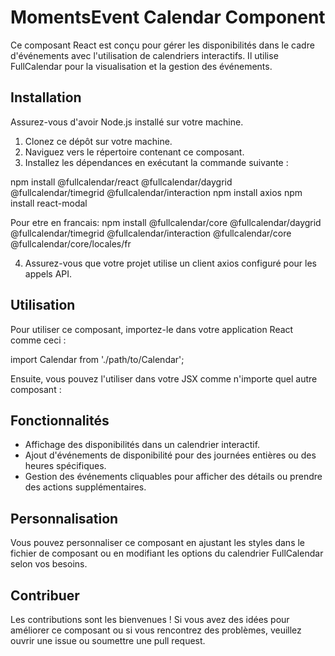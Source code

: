 # MomentsEvent Calendar Component

Ce composant React est conçu pour gérer les disponibilités dans le cadre d'événements avec l'utilisation de calendriers interactifs. Il utilise FullCalendar pour la visualisation et la gestion des événements.

## Installation

Assurez-vous d'avoir Node.js installé sur votre machine.

1. Clonez ce dépôt sur votre machine.
2. Naviguez vers le répertoire contenant ce composant.
3. Installez les dépendances en exécutant la commande suivante :

npm install @fullcalendar/react @fullcalendar/daygrid @fullcalendar/timegrid @fullcalendar/interaction 
npm install axios 
npm install react-modal

Pour etre en francais:
npm install @fullcalendar/core @fullcalendar/daygrid @fullcalendar/timegrid @fullcalendar/interaction @fullcalendar/core @fullcalendar/core/locales/fr

4. Assurez-vous que votre projet utilise un client axios configuré pour les appels API.

## Utilisation

Pour utiliser ce composant, importez-le dans votre application React comme ceci :

import Calendar from './path/to/Calendar';

Ensuite, vous pouvez l'utiliser dans votre JSX comme n'importe quel autre composant :

<Calendar />

## Fonctionnalités

- Affichage des disponibilités dans un calendrier interactif.
- Ajout d'événements de disponibilité pour des journées entières ou des heures spécifiques.
- Gestion des événements cliquables pour afficher des détails ou prendre des actions supplémentaires.

## Personnalisation

Vous pouvez personnaliser ce composant en ajustant les styles dans le fichier de composant ou en modifiant les options du calendrier FullCalendar selon vos besoins.

## Contribuer

Les contributions sont les bienvenues ! Si vous avez des idées pour améliorer ce composant ou si vous rencontrez des problèmes, veuillez ouvrir une issue ou soumettre une pull request.
